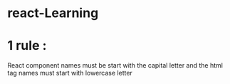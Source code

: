 # react-Learning

# 1 rule :
  React component names must be start with the capital letter and the html tag names must start with lowercase letter



